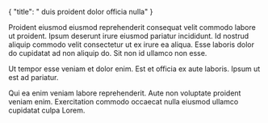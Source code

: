 {
  "title": " duis proident dolor officia nulla"
}

Proident eiusmod eiusmod reprehenderit consequat velit commodo labore ut proident. Ipsum deserunt irure eiusmod pariatur incididunt. Id nostrud aliquip commodo velit consectetur ut ex irure ea aliqua. Esse laboris dolor do cupidatat ad non aliquip do. Sit non id ullamco non esse.

Ut tempor esse veniam et dolor enim. Est et officia ex aute laboris. Ipsum ut est ad pariatur.

Qui ea enim veniam labore reprehenderit. Aute non voluptate proident veniam enim. Exercitation commodo occaecat nulla eiusmod ullamco cupidatat culpa Lorem.